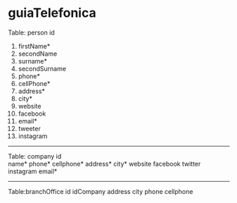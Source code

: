 # guiaTelefonica

Table: person
id
1. firstName*
2. secondName
3. surname*
4. secondSurname
5. phone*
6. cellPhone*
7. address*
8. city*
9. website
10. facebook
11. email*
12. tweeter
13. instagram
-------------------------------------

Table: company
id	
name*
phone*
cellphone*
address*
city*
website
facebook
twitter
instagram
email*

____________________________________

Table:branchOffice
id
idCompany
address
city
phone
cellphone




